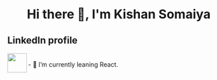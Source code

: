 <h1 align="center">Hi there 👋, I'm Kishan Somaiya</h1>

## LinkedIn profile
[<img align="left" alt=" " width="44px" color="blue" src="https://cdn.jsdelivr.net/npm/simple-icons@v3/icons/linkedin.svg" />](https://www.linkedin.com/in/kishan-somaiya-9825a3192/)

<br />
- 🔭 I’m currently leaning React.

